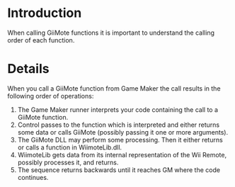 # Introduction #

When calling GiiMote functions it is important to understand the calling order of each function.


# Details #

When you call a GiiMote function from Game Maker the call results in the following order of operations:
  1. The Game Maker runner interprets your code containing the call to a GiiMote function.
  1. Control passes to the function which is interpreted and either returns some data or calls GiiMote (possibly passing it one or more arguments).
  1. The GiiMote DLL may perform some processing. Then it either returns or calls a function in WiimoteLib.dll.
  1. WiimoteLib gets data from its internal representation of the Wii Remote, possibly processes it, and returns.
  1. The sequence returns backwards until it reaches GM where the code continues.